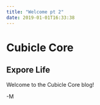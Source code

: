 ```yaml
---
title: "Welcome pt 2"
date: 2019-01-01T16:33:38
---
```


Cubicle Core
============

## Expore Life 

Welcome to the Cubicle Core blog!

-M

